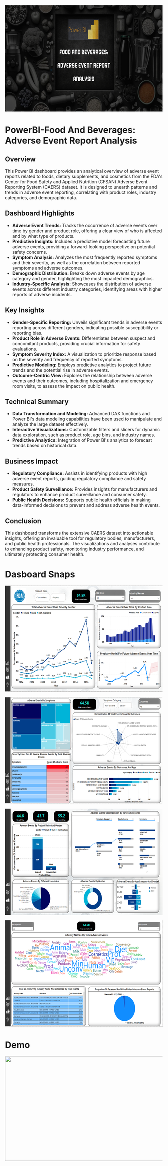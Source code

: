 <p align="center" >
  <img src="https://github.com/Tahascommit/PowerBI-Food-And-Beverages--Adverse-Event-Report-Analysis/blob/75567130171520f75d5389a3274a67da1ee8fefb/assets/Cover_Image.png" width="703" height="340">
</p >

# PowerBI-Food And Beverages: Adverse Event Report Analysis
Overview
--------

This Power BI dashboard provides an analytical overview of adverse event reports related to foods, dietary supplements, and cosmetics from the FDA's Center for Food Safety and Applied Nutrition (CFSAN) Adverse Event Reporting System (CAERS) dataset. It is designed to unearth patterns and trends in adverse event reporting, correlating with product roles, industry categories, and demographic data.

Dashboard Highlights
--------------------

*   **Adverse Event Trends:** Tracks the occurrence of adverse events over time by gender and product role, offering a clear view of who is affected and by what type of products.
*   **Predictive Insights:** Includes a predictive model forecasting future adverse events, providing a forward-looking perspective on potential safety concerns.
*   **Symptom Analysis:** Analyzes the most frequently reported symptoms and their severity, as well as the correlation between reported symptoms and adverse outcomes.
*   **Demographic Distribution:** Breaks down adverse events by age category and gender, highlighting the most impacted demographics.
*   **Industry-Specific Analysis:** Showcases the distribution of adverse events across different industry categories, identifying areas with higher reports of adverse incidents.

Key Insights
------------

*   **Gender-Specific Reporting:** Unveils significant trends in adverse events reporting across different genders, indicating possible susceptibility or reporting bias.
*   **Product Role in Adverse Events:** Differentiates between suspect and concomitant products, providing crucial information for safety evaluations.
*   **Symptom Severity Index:** A visualization to prioritize response based on the severity and frequency of reported symptoms.
*   **Predictive Modeling:** Employs predictive analytics to project future trends and the potential rise in adverse events.
*   **Outcome-Centric View:** Explores the relationship between adverse events and their outcomes, including hospitalization and emergency room visits, to assess the impact on public health.

Technical Summary
-----------------

*   **Data Transformation and Modeling:** Advanced DAX functions and Power BI's data modeling capabilities have been used to manipulate and analyze the large dataset effectively.
*   **Interactive Visualizations:** Customizable filters and slicers for dynamic data exploration, such as product role, age bins, and industry names.
*   **Predictive Analytics:** Integration of Power BI's analytics to forecast trends based on historical data.

Business Impact
---------------

*   **Regulatory Compliance:** Assists in identifying products with high adverse event reports, guiding regulatory compliance and safety measures.
*   **Product Safety Surveillance:** Provides insights for manufacturers and regulators to enhance product surveillance and consumer safety.
*   **Public Health Decisions:** Supports public health officials in making data-informed decisions to prevent and address adverse health events.

Conclusion
----------

This dashboard transforms the extensive CAERS dataset into actionable insights, offering an invaluable tool for regulatory bodies, manufacturers, and public health professionals. The visualizations and analyses contribute to enhancing product safety, monitoring industry performance, and ultimately protecting consumer health.



# Dasboard Snaps

<p align="center">
  <img src="https://github.com/Tahascommit/PowerBI-Food-And-Beverages--Adverse-Event-Report-Analysis/blob/75567130171520f75d5389a3274a67da1ee8fefb/assets/Snap_1.PNG" width="703" height="340">
</p >

<p align="center">
  <img src="https://github.com/Tahascommit/PowerBI-Food-And-Beverages--Adverse-Event-Report-Analysis/blob/75567130171520f75d5389a3274a67da1ee8fefb/assets/Snap_2.PNG" width="703" height="340">
</p >

<p align="center">
  <img src="https://github.com/Tahascommit/PowerBI-Food-And-Beverages--Adverse-Event-Report-Analysis/blob/75567130171520f75d5389a3274a67da1ee8fefb/assets/Snap_3.PNG" width="703" height="340">
</p >

<p align="center">
  <img src="https://github.com/Tahascommit/PowerBI-Food-And-Beverages--Adverse-Event-Report-Analysis/blob/75567130171520f75d5389a3274a67da1ee8fefb/assets/Snap_4.PNG" width="703" height="340">
</p >

# Demo
<img src="https://github.com/Tahascommit/PowerBI-Food-And-Beverages--Adverse-Event-Report-Analysis/blob/75567130171520f75d5389a3274a67da1ee8fefb/assets/Demo.gif" width="602" height="335">

